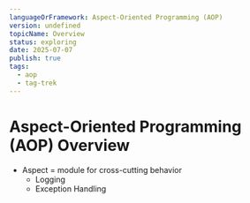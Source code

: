 ```yaml
---
languageOrFramework: Aspect-Oriented Programming (AOP)
version: undefined
topicName: Overview
status: exploring
date: 2025-07-07
publish: true
tags:
  - aop
  - tag-trek
---
```

# Aspect-Oriented Programming  (AOP) Overview
- Aspect = module for cross-cutting behavior
    - Logging
    - Exception Handling
    
